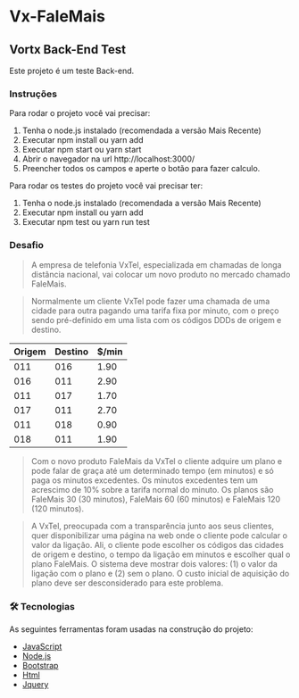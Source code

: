 # Vx-FaleMais

## Vortx Back-End Test

Este projeto é um teste Back-end.

### Instruções

Para rodar o projeto você vai precisar:

1. Tenha o node.js instalado (recomendada a versão Mais Recente)
2. Executar npm install ou yarn add
3. Executar npm start ou yarn start
4. Abrir o navegador na url http://localhost:3000/
5. Preencher todos os campos e aperte o botão para fazer calculo.

Para rodar os testes do projeto você vai precisar ter:

1. Tenha o node.js instalado (recomendada a versão Mais Recente)
2. Executar npm install ou yarn add
3. Executar npm test ou yarn run test

### Desafio

> A empresa de telefonia VxTel, especializada em chamadas de longa distância nacional, vai colocar um novo produto no mercado chamado FaleMais.

> Normalmente um cliente VxTel pode fazer uma chamada de uma cidade para outra pagando uma tarifa fixa por minuto, com o preço sendo pré-definido em uma lista com os códigos DDDs de origem e destino.

| Origem | Destino | $/min |
| ------ | ------- | ----- |
| 011    | 016     | 1.90  |
| 016    | 011     | 2.90  |
| 011    | 017     | 1.70  |
| 017    | 011     | 2.70  |
| 011    | 018     | 0.90  |
| 018    | 011     | 1.90  |

> Com o novo produto FaleMais da VxTel o cliente adquire um plano e pode falar de graça até um determinado tempo (em minutos) e só paga os minutos excedentes. Os minutos excedentes tem um acrescimo de 10% sobre a tarifa normal do minuto. Os planos são FaleMais 30 (30 minutos), FaleMais 60 (60 minutos) e FaleMais 120 (120 minutos).

> A VxTel, preocupada com a transparência junto aos seus clientes, quer disponibilizar uma página na web onde o cliente pode calcular o valor da ligação. Ali, o cliente pode escolher os códigos das cidades de origem e destino, o tempo da ligação em minutos e escolher qual o plano FaleMais. O sistema deve mostrar dois valores: (1) o valor da ligação com o plano e (2) sem o plano. O custo inicial de aquisição do plano deve ser desconsiderado para este problema.

### 🛠 Tecnologias

As seguintes ferramentas foram usadas na construção do projeto:

- [JavaScript](https://www.javascript.com/)
- [Node.js](https://nodejs.org/en/)
- [Bootstrap](https://getbootstrap.com/)
- [Html](https://www.w3.org/html/)
- [Jquery](https://jquery.com/)
